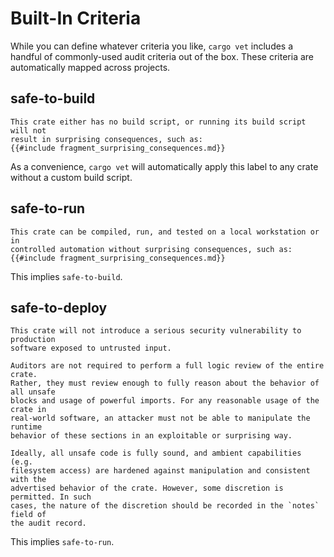 # Built-In Criteria

While you can define whatever criteria you like, `cargo vet` includes a handful
of commonly-used audit criteria out of the box. These criteria are automatically
mapped across projects.

## safe-to-build

```
This crate either has no build script, or running its build script will not
result in surprising consequences, such as:
{{#include fragment_surprising_consequences.md}}
```

As a convenience, `cargo vet` will automatically apply this label to any crate
without a custom build script.

## safe-to-run

```
This crate can be compiled, run, and tested on a local workstation or in
controlled automation without surprising consequences, such as:
{{#include fragment_surprising_consequences.md}}
```

This implies `safe-to-build`.

## safe-to-deploy

```
This crate will not introduce a serious security vulnerability to production
software exposed to untrusted input.

Auditors are not required to perform a full logic review of the entire crate.
Rather, they must review enough to fully reason about the behavior of all unsafe
blocks and usage of powerful imports. For any reasonable usage of the crate in
real-world software, an attacker must not be able to manipulate the runtime
behavior of these sections in an exploitable or surprising way.

Ideally, all unsafe code is fully sound, and ambient capabilities (e.g.
filesystem access) are hardened against manipulation and consistent with the
advertised behavior of the crate. However, some discretion is permitted. In such
cases, the nature of the discretion should be recorded in the `notes` field of
the audit record.
```

This implies `safe-to-run`.
